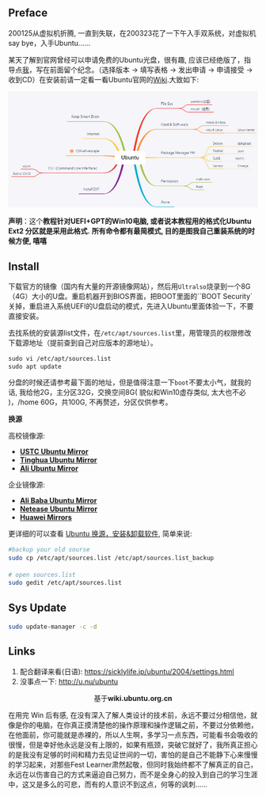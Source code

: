 ## Preface

200125从虚拟机折腾, 一直到失联，在200323花了一下午入手双系统，对虚拟机say bye，入手Ubuntu……

某天了解到官网曾经可以申请免费的Ubuntu光盘，很有趣, 应该已经绝版了，指导点[我](https://wiki.ubuntu.org.cn/%E7%94%B3%E8%AF%B7Ubuntu%E5%85%8D%E8%B4%B9%E5%85%89%E7%9B%98%E7%9A%84%E5%85%A8%E7%A8%8B%E6%8C%87%E5%AF%BC)，写在前面留个纪念。（选择版本 -> 填写表格 -> 发出申请 -> 申请接受 -> 收到CD）在安装前请一定看一看Ubuntu官网的[Wiki](https://wiki.ubuntu.org.cn/%E5%AE%89%E8%A3%85_Linux_%E5%BA%94%E7%9F%A5%E7%9A%84%E5%8D%81%E4%BB%B6%E4%BA%8B).大致如下: 

![](./img/Ubuntu.png)

**声明**：这个**教程针对UEFI+GPT的Win10电脑, 或者说本教程用的格式化Ubuntu Ext2 分区就是采用此格式.** **所有命令都有最简模式, 目的是图我自己重装系统的时候方便, 嘻嘻**

## Install

下载官方的镜像（国内有大量的开源镜像网站），然后用`Ultralso`烧录到一个8G（4G）大小的U盘。重启机器开到BIOS界面，把BOOT里面的``BOOT Security`关掉，重启进入系统UEFI的U盘启动的模式，先进入Ubuntu里面体验一下，不要直接安装。


去找系统的安装源list文件，在`/etc/apt/sources.list`里，用管理员的权限修改下载源地址（提前查到自己对应版本的源地址）。

```shell
sudo vi /etc/apt/sources.list
sudo apt update
```

分盘的时候还请参考最下面的地址，但是值得注意一下`boot`不要太小气，就我的话, 我给他2G，主分区32G，交换空间8G( 貌似和Win10虚存类似, 太大也不必 )，/home 60G，共100G, 不再赘述，分区仅供参考。


**换源**

高校镜像源: 
-  [**USTC Ubuntu Mirror**](https://mirrors.ustc.edu.cn/help/ubuntu.html)
- [**Tinghua Ubuntu Mirror**](https://mirrors.tuna.tsinghua.edu.cn/help/ubuntu/)
- [**Ali Ubuntu Mirror**](https://developer.aliyun.com/mirror/ubuntu)

企业镜像源: 
- [**Ali Baba Ubuntu Mirror**](http://mirrors.aliyun.com/help/ubuntu) 
- [**Netease Ubuntu Mirror**](http://mirrors.163.com/.help/ubuntu.htmll)
- [**Huawei Mirrors**](https://mirrors.huaweicloud.com/)


更详细的可以查看 [Ubuntu 换源，安装&卸载软件](https://zhuanlan.zhihu.com/p/27187622), 简单来说:

```bash
#backup your old sourse 
sudo cp /etc/apt/sources.list /etc/apt/sources.list_backup

# open sources.list 
sudo gedit /etc/apt/sources.list
```


## Sys Update

```bash
sudo update-manager -c -d
```


## Links

1. 配合翻译来看(日语): https://sicklylife.jp/ubuntu/2004/settings.html
2. 没事点一下: http://u.nu/ubuntu

<center>基于<b>wiki.ubuntu.org.cn</b></center>

在用完 Win 后有感, 在没有深入了解人类设计的技术前，永远不要过分相信他，就像是你的电脑，在你真正摸清楚他的操作原理和操作逻辑之前，不要过分依赖他，在他面前，你可能就是赤裸的，所以人生啊，多学习一点东西，可能看书会吸收的很慢，但是幸好他永远是没有上限的，如果有瓶颈，突破它就好了，我所真正担心的是我没有足够的时间和精力去见证世间的一切，害怕的是自己不能静下心来慢慢的学习起来，对那些Fest Learner肃然起敬，但同时我始终都不了解真正的自己，永远在以伤害自己的方式来逼迫自己努力，而不是全身心的投入到自己的学习生涯中，这又是多么的可悲，而有的人意识不到这点，何等的讽刺……
